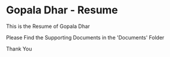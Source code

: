 # Gopala Dhar - Resume

<P> This is the Resume of Gopala Dhar
<P> Please Find the Supporting Documents in the 'Documents' Folder

<P> Thank You